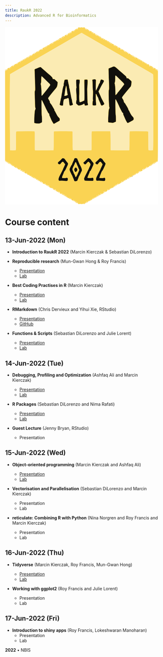```yaml
---
title: RaukR 2022
description: Advanced R for Bioinformatics
---
```


<div class="wrapper-logo"><img class="logo" src="assets/logo.svg"></div>

# Course content

## 13-Jun-2022 (Mon)

- **Introduction to RaukR 2022** (Marcin Kierczak & Sebastian DiLorenzo)

- **Reproducible research** (Mun-Gwan Hong & Roy Francis)
    - [Presentation](topic_repr_research_Mun-Gwan/presentation/rr_presentation.html)
    - [Lab](topic_repr_research_Mun-Gwan/lab/rr_lab.html)

- **Best Coding Practises in R** (Marcin Kierczak)
    - [Presentation](topic_best_coding_practises_Marcin/presentation/pres_best_coding_practises.html)
    - [Lab](topic_best_coding_practises_Marcin/lab/BestCodingPractisesLab.html)

- **RMarkdown** (Chris Dervieux and Yihui Xie, RStudio)
    - [Presentation](https://raukr-2022-rmd-skills.netlify.app)
    - [GitHub](https://github.com/cderv/raukr-2022-rmd-skills)

- **Functions & Scripts** (Sebastian DiLorenzo and Julie Lorent)
    - [Presentation](functions_and_scripts/presentation/functions_and_scripts_Sebastian.html)
    - [Lab](functions_and_scripts/lab/functions_and_scripts_Sebastian.html)

## 14-Jun-2022 (Tue)

- **Debugging, Profiling and Optimization** (Ashfaq Ali and Marcin Kierczak)
    - [Presentation](topic_debugging_Ash/presentation/debugging_profiling_optimization.html)
    - [Lab](topic_debugging_Ash/lab/DebuggingProfilingOptimization.html)

- **R Packages** (Sebastian DiLorenzo and Nima Rafati)
    - [Presentation](topic_rpackages_Sebastian/presentation/rpackages_Sebastian.html)
    - [Lab](topic_rpackages_Sebastian/lab/rpackages_Sebastian.html)

- **Guest Lecture** (Jenny Bryan, RStudio)
    - Presentation

## 15-Jun-2022 (Wed)

- **Object-oriented programming** (Marcin Kierczak and Ashfaq Ali)
    - [Presentation](topic_oop_Marcin/presentation/oop_presentation.html)
    - [Lab](topic_oop_Marcin/lab/oop_lab.html)

- **Vectorisation and Parallelisation** (Sebastian DiLorenzo and Marcin Kierczak)
    - Presentation
    - Lab

- **reticulate: Combining R with Python** (Nina Norgren and Roy Francis and Marcin Kierczak)
    - Presentation
    - Lab

## 16-Jun-2022 (Thu)

- **Tidyverse** (Marcin Kierczak, Roy Francis, Mun-Gwan Hong)
    - [Presentation](topic_tidyverse_Marcin/presentation/tidyverse_presentation.html)
    - [Lab](topic_tidyverse_Marcin/lab.lab.html)

- **Working with ggplot2** (Roy Francis and Julie Lorent)
    - Presentation
    - Lab

## 17-Jun-2022 (Fri)

- **Introduction to shiny apps** (Roy Francis, Lokeshwaran Manoharan)
    - Presentation
    - Lab

**2022** • NBIS
